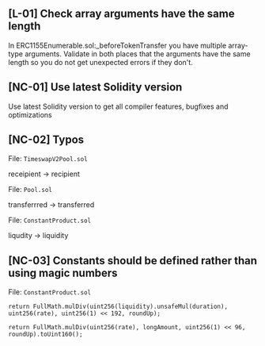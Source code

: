 ## [L-01] Check array arguments have the same length
In ERC1155Enumerable.sol:_beforeTokenTransfer you have multiple array-type arguments. Validate in both places that the arguments have the same length so you do not get unexpected errors if they don't.

## [NC-01]  Use latest Solidity version 
Use latest Solidity version to get all compiler features, bugfixes and optimizations

## [NC-02] Typos

File: `TimeswapV2Pool.sol`

receipient -> recipient

File: `Pool.sol`

transferrred -> transferred

File: `ConstantProduct.sol`

liqudity -> liquidity



## [NC-03] Constants should be defined rather than using magic numbers 

File: `ConstantProduct.sol`

```solidity
return FullMath.mulDiv(uint256(liquidity).unsafeMul(duration), uint256(rate), uint256(1) << 192, roundUp);
```

```solidity
return FullMath.mulDiv(uint256(rate), longAmount, uint256(1) << 96, roundUp).toUint160();
```
